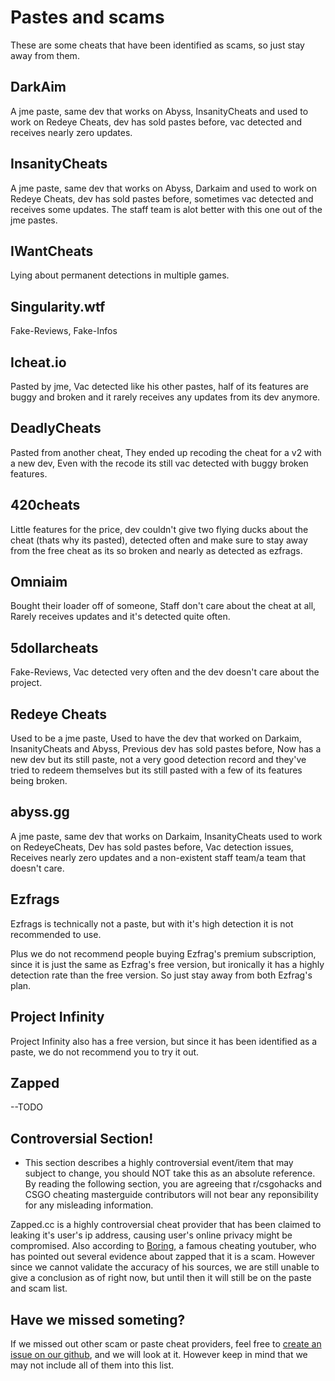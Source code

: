 # Pastes and scams

These are some cheats that have been identified as scams, so just stay away from them.



## DarkAim

A jme paste, same dev that works on Abyss, InsanityCheats and used to work on Redeye Cheats, dev has sold pastes before, vac detected and receives nearly zero updates.

## InsanityCheats

A jme paste, same dev that works on Abyss, Darkaim and used to work on Redeye Cheats, dev has sold pastes before, sometimes vac detected and receives some updates. The staff team is alot better with this one out of the jme pastes.

## IWantCheats

Lying about permanent detections in multiple games.

## Singularity.wtf

Fake-Reviews, Fake-Infos

## Icheat.io

Pasted by jme, Vac detected like his other pastes,  half of its features are buggy and broken and it rarely receives any updates from its dev anymore.

## DeadlyCheats

Pasted from another cheat, They ended up recoding the cheat for a v2 with a new dev, Even with the recode its still vac detected with buggy broken features.

## 420cheats

Little features for the price, dev couldn't give two flying ducks about the cheat (thats why its pasted), detected often and make sure to stay away from the free cheat as its so broken and nearly as detected as ezfrags.

## Omniaim

Bought their loader off of someone, Staff don't care about the cheat at all, Rarely receives updates and it's detected quite often.

## 5dollarcheats

Fake-Reviews, Vac detected very often and the dev doesn't care about the project.

## Redeye Cheats

Used to be a jme paste, Used to have the dev that worked on Darkaim, InsanityCheats and Abyss, Previous dev has sold pastes before, Now has a new dev but its still paste, not a very good detection record and they've tried to redeem themselves but its still pasted with a few of its features being broken.

## abyss.gg

A jme paste, same dev that works on Darkaim, InsanityCheats used to work on RedeyeCheats, Dev has sold pastes before, Vac detection issues, Receives nearly zero updates and a non-existent staff team/a team that doesn't care.

## Ezfrags

Ezfrags is technically not a paste, but with it's high detection it is not recommended to use.

Plus we do not recommend people buying Ezfrag's premium subscription, since it is just the same as Ezfrag's free version, but ironically it has a highly detection rate than the free version. So just stay away from both Ezfrag's plan.

## Project Infinity

Project Infinity also has a free version, but since it has been identified as a paste, we do not recommend you to try it out.

## Zapped

--TODO

## Controversial Section!

* This section describes a highly controversial event/item that may subject to change, you should NOT take this as an absolute reference. By reading the following section, you are agreeing that r/csgohacks and CSGO cheating masterguide contributors will not bear any reponsibility for any misleading information.

Zapped.cc is a highly controversial cheat provider that has been claimed to leaking it's user's ip address, causing user's online privacy might be compromised. Also according to [Boring](pastes-and-scams.md), a famous cheating youtuber, who has pointed out several evidence about zapped that it is a scam. However since we cannot validate the accuracy of his sources, we are still unable to give a conclusion as of right now, but until then it will still be on the paste and scam list.

## Have we missed someting?

If we missed out other scam or paste cheat providers, feel free to [create an issue on our github](https://github.com/csgohacks/master-guide/issues), and we will look at it. However keep in mind that we may not include all of them into this list.

